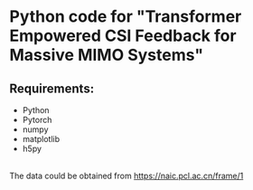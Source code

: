 # Python code for "Transformer Empowered CSI Feedback for Massive MIMO Systems"

## Requirements: 
- Python
- Pytorch
- numpy
- matplotlib
- h5py
 
<br>The data could be obtained from https://naic.pcl.ac.cn/frame/1
